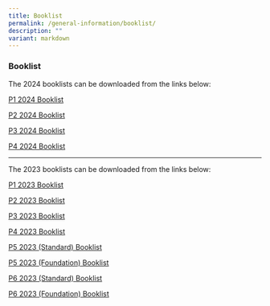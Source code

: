 ```yaml
---
title: Booklist
permalink: /general-information/booklist/
description: ""
variant: markdown
---
```

### Booklist

The 2024 booklists can be downloaded from the links below:

 
[P1 2024 Booklist](/files/P1_2024.pdf)

[P2 2024 Booklist](/files/P2_2024.pdf)

[P3 2024 Booklist](/files/P3_2024.pdf)

[P4 2024 Booklist](/files/P4_2024.pdf)


 

 ____

The 2023 booklists can be downloaded from the links below:

 
 [P1 2023 Booklist](/files/GeneralInfo_Booklist2023_P1.pdf)
 
 [P2 2023 Booklist](/files/Pri%202%20Booklist.pdf)
 
 [P3 2023 Booklist](/files/Pri%203%20%20Booklist.pdf)
 
 [P4 2023 Booklist](/files/Pri%204%20Booklist.pdf)
 
 [P5 2023 (Standard) Booklist](/files/Standard%20-%20Pri%205%20Booklist.pdf)
 
 [P5 2023 (Foundation) Booklist](/files/Foundation%20-%20Pri%205%20Booklist.pdf)
 
 [P6 2023 (Standard) Booklist](/files/Standard%20-%20Pri%206%20Booklist.pdf)
 
 [P6 2023 (Foundation) Booklist](/files/Foundation%20-%20Pri%206%20Booklist.pdf)